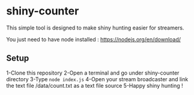 # shiny-counter

This simple tool is designed to make shiny hunting easier for streamers.

You just need to have node installed : https://nodejs.org/en/download/

## Setup

1-Clone this repository
2-Open a terminal and go under shiny-counter directory
3-Type ```node index.js```
4-Open your stream broadcaster and link the text file /data/count.txt as a text file source
5-Happy shiny hunting !
